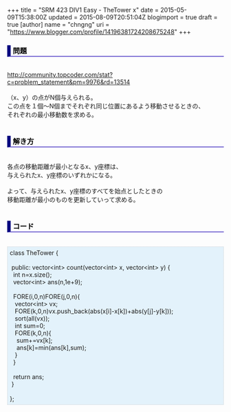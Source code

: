 +++
title = "SRM 423 DIV1 Easy - TheTower x"
date = 2015-05-09T15:38:00Z
updated = 2015-08-09T20:51:04Z
blogimport = true
draft = true
[author]
	name = "chngng"
	uri = "https://www.blogger.com/profile/14196381724208675248"
+++

<div dir="ltr" style="text-align: left;" trbidi="on"><h3 style="border-bottom: 2px solid slateblue; border-left: 8px solid navy; color: black; padding: 0px 0px 1px 5px;">問題 </h3><br /><a href="https://www.blogger.com/"></a><span id="goog_1646711516"></span><span id="goog_1646711517"></span><a href="http://community.topcoder.com/stat?c=problem_statement&amp;pm=9976&amp;rd=13514" target="_blank">http://community.topcoder.com/stat?c=problem_statement&amp;pm=9976&amp;rd=13514</a><br /><br />（x、y）の点がN個与えられる。<br />この点を１個～N個までそれぞれ同じ位置にあるよう移動させるときの、<br />それぞれの最小移動数を求める。<br /><br /><h3 style="border-bottom: 2px solid slateblue; border-left: 8px solid navy; color: black; padding: 0px 0px 1px 5px;">解き方 </h3><br />各点の移動距離が最小となるx、y座標は、<br />与えられたx、y座標のいずれかになる。<br /><br />よって、与えられたx、y座標のすべてを始点としたときの<br />移動距離が最小のものを更新していって求める。<br /><br /><h3 style="border-bottom: 2px solid slateblue; border-left: 8px solid navy; color: black; padding: 0px 0px 1px 5px;">コード </h3><br /><div style="background-color: #e3f2fb; border: 1px dotted #CCCCCC; padding: 5px;">class TheTower {<br /><br /><span class="Apple-tab-span" style="white-space: pre;"> </span>public: vector&lt;int&gt; count(vector&lt;int&gt; x, vector&lt;int&gt; y) {<br /><span class="Apple-tab-span" style="white-space: pre;">  </span>int n=x.size();<br /><span class="Apple-tab-span" style="white-space: pre;">  </span>vector&lt;int&gt; ans(n,1e+9);<br /><br /><span class="Apple-tab-span" style="white-space: pre;">  </span>FORE(i,0,n)FORE(j,0,n){<br /><span class="Apple-tab-span" style="white-space: pre;">   </span>vector&lt;int&gt; vx;<br /><span class="Apple-tab-span" style="white-space: pre;">   </span>FORE(k,0,n)vx.push_back(abs(x[i]-x[k])+abs(y[j]-y[k]));<br /><span class="Apple-tab-span" style="white-space: pre;">   </span>sort(all(vx));<br /><span class="Apple-tab-span" style="white-space: pre;">   </span>int sum=0;<br /><span class="Apple-tab-span" style="white-space: pre;">   </span>FORE(k,0,n){<br /><span class="Apple-tab-span" style="white-space: pre;">    </span>sum+=vx[k];<br /><span class="Apple-tab-span" style="white-space: pre;">    </span>ans[k]=min(ans[k],sum);<br /><span class="Apple-tab-span" style="white-space: pre;">   </span>}<br /><span class="Apple-tab-span" style="white-space: pre;">  </span>}<br /><br /><span class="Apple-tab-span" style="white-space: pre;">  </span>return ans;<br /><span class="Apple-tab-span" style="white-space: pre;"> </span>}<br /><br />};</div></div>
